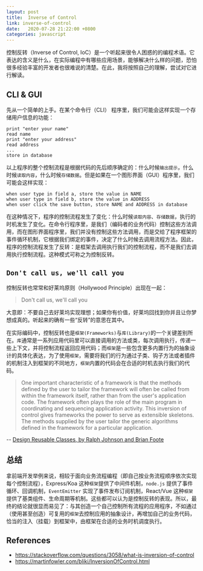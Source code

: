 ```yaml
---
layout: post
title:  Inverse of Control
link: inverse-of-control
date:   2020-07-28 21:22:00 +0800
categories: javascript
---
```


控制反转（Inverse of Control, IoC）是一个听起来很令人困惑的的编程术语。它表达的含义是什么，在实际编程中有哪些应用场景，能够解决什么样的问题，恐怕很多经验丰富的开发者也很难说的清楚。在此，我将按照自己的理解，尝试对它进行解读。

## CLI & GUI

先从一个简单的上手。在某个命令行（CLI） 程序里，我们可能会这样实现一个存储用户信息的功能：

```
print "enter your name"
read name
print "enter your address"
read address
...
store in database
```

以上程序的整个控制流程是根据代码的先后顺序确定的：什么时候`输出提示`，什么时候`读取内容`，什么时候`存储数据`。但是如果在一个图形界面（GUI）程序里，我们可能会这样实现：

```
when user type in field a, store the value in NAME
when user type in field b, store the value in ADDRESS
when user click the save button, store NAME and ADDRESS in database
```

在这种情况下，程序的控制流程发生了变化：什么时候`读取内容`、`存储数据`，执行的时机发生了变化。在命令行程序里，是我们（编码者的业务代码）控制这些方法调用，而在图形界面程序里，我们并没有控制这些方法调用，而是交给了程序框架的事件循环机制，它根据我们绑定的事件，决定了什么时候去调用流程方法。因此，程序的控制流程发生了反转：是框架去调用执行我们的控制流程，而不是我们去调用执行控制流程。这种模式可称之为控制反转。

## `Don't call us, we'll call you`

控制反转也常常和好莱坞原则（Hollywood Principle）出现在一起：

> Don't call us, we'll call you

大意即：不要自己去好莱坞实现理想；如果你有价值，好莱坞回找到你并且让你梦想成真的。听起来的确有一些“反转”的意思在其中。

在实际编码中，控制反转也是`框架(Frameworks)`与`库(Library)`的一个关键差别所在。`库`通常是一系列应用代码里可以直接调用的方法或类，每次调用执行，传递一些上下文，并将控制流程返回应用代码；而`框架`是一些包含更多内置行为的抽象设计的具体化表达，为了使用`框架`，需要将我们的行为通过子类、钩子方法或者插件的机制注入到框架的不同地方，`框架`内置的代码会在合适的时机去执行我们的代码。

> One important characteristic of a framework is that the methods defined by the user to tailor the framework will often be called from within the framework itself, rather than from the user's application code. The framework often plays the role of the main program in coordinating and sequencing application activity. This inversion of control gives frameworks the power to serve as extensible skeletons. The methods supplied by the user tailor the generic algorithms defined in the framework for a particular application.

-- [Design Reusable Classes, by Ralph Johnson and Brian Foote](http://www.laputan.org/drc/drc.html)

## 总结

拿前端开发举例来说，相较于面向业务流程编程（即自己按业务流程顺序依次实现每个控制流程），Express/Koa 这种`框架`提供了中间件机制，`node.js` 提供了事件循环、回调机制，`EventEmitter` 实现了事件发布订阅机制，React/Vue 这种`框架`提供了基类组件、生命周期等机制。这些都可以认为是控制反转的表现。所以，最终的结论就很显而易见了：与其创造一个自己控制所有流程的应用程序，不如通过（使用甚至创造）可复用的`框架`去控制应用的抽象设计，再增加自己的业务代码，恰当的注入（挂载）到框架中，由框架在合适的业务时机调度执行。

## References

- <https://stackoverflow.com/questions/3058/what-is-inversion-of-control>
- <https://martinfowler.com/bliki/InversionOfControl.html>
